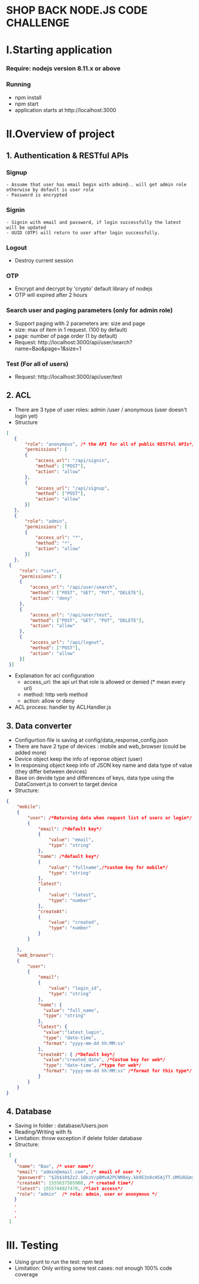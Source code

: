 # SHOP BACK NODE.JS CODE CHALLENGE
# I.Starting application
### Require: nodejs version 8.11.x or above 
### Running
  - npm install 
  - npm start 
  - application starts at http://localhost:3000
# II.Overview of project
## 1. Authentication & RESTful APIs
  ### Signup
    - Assume that user has email begin with admin@.. will get admin role otherwise by default is user role
    - Password is encrypted 
  ### Signin
    - Signin with email and password, if login successfully the latest will be updated
    - UUID (OTP) will return to user after login successfully.
  ### Logout
   - Destroy current session
  ### OTP
   - Encrypt and decrypt by 'crypto' default library of nodejs
   - OTP will expired after 2 hours 
  ### Search user and paging parameters (only for admin role)
   - Support paging with 2 parameters are: size and page
   - size: max of item in 1 request. (100 by default)
   - page: number of page order (1 by default)
   - Request: http://localhost:3000/api/user/search?name=Bao&page=1&size=1
  ### Test (For all of users)
  - Request: http://localhost:3000/api/user/test
## 2. ACL
 - There are 3 type of user roles: admin /user / anonymous (user doesn't login yet)
 - Structure
 ```json
 [
    {
        "role": "anonymous", /* the API for all of public RESTful APIs*/
        "permissions": [
        {
            "access_url": "/api/signin",
            "method": ["POST"],
            "action": "allow"
        },
        {
            "access_url": "/api/signup",
            "method": ["POST"],
            "action": "allow"
        }]
    },
    {
        "role": "admin",
        "permissions": [
        {
            "access_url": "*",
            "method": "*",
            "action": "allow"
        }]
    },
  {
      "role": "user",
      "permissions": [
      {
          "access_url": "/api/user/search",
          "method": ["POST", "GET", "PUT", "DELETE"],
          "action": "deny"
      },
      {
          "access_url": "/api/user/test",
          "method": ["POST", "GET", "PUT", "DELETE"],
          "action": "allow"
      },
      {
          "access_url": "/api/logout",
          "method": ["POST"],
          "action": "allow"
      }]
  }]
 ```
 - Explanation for acl configuration
   + access_url: the api url that role is allowed or denied (* mean every url)
   + method: http verb method
   + action: allow or deny
 - ACL process: handler by ACLHandler.js
   
## 3. Data converter 
- Configurtion file is saving at config/data_response_config.json
- There are have 2 type of devices : mobile and web_browser (could be added more)
- Device object keep the info of reponse object (user)
- In responsing object keep info of JSON key name and data type of value (they differ between devices)
- Base on devide type and differences of keys, data type using the DataConvert.js to convert to target device 
- Structure:
```json
{
    "mobile":
    {
        "user": /*Returning data when request list of users or login*/
        {
            "email": /*default key*/
            {
                "value": "email", 
                "type": "string"
            },
            "name": /*default key*/
            {
                "value": "fullname",/*custom key for mobile*/
                "type": "string"
            },
            "latest":
            {
                "value": "latest",
                "type": "number"
            },
            "createAt":
            {
                "value": "created",
                "type": "number"
            }
        }

    },
    "web_browser":
    {
        "user":
        {
            "email":
            {
                "value": "login_id",
                "type": "string"
            },
            "name": {
              "value": "full_name",
              "type": "string"
            },
            "latest": {
              "value":"latest_login",
              "type": "date-time",
              "format": "yyyy-mm-dd hh:MM:ss"
            },
            "createAt": { /*Default key*/
              "value":"created_date", /*Custom key for web*/
              "type": "date-time", /*type for web*/
              "format": "yyyy-mm-dd hh:MM:ss" /*format for this type*/
            }
        }
    }
}
```
## 4. Database

- Saving  in folder : database/Users.json 
- Reading/Writing with fs 
- Limitation: throw exception if delete folder database
- Structure: 

```json
 [
   {
    "name": "Bao", /* user name*/
    "email": "admin@email.com", /* email of user */
    "password": "$2b$10$Zz2.1QkzV/pBMvA2PCNM8ey.kb9E3o9cH5AjTT.UMSdGGmy.PP6aS", /* password is encypted with bcrypt */
    "createAt": 1555637505900, /* created time*/
    "latest": 1555744927470, /*last access*/
    "role": "admin"  /* role: admin, user or anonymous */
   }
   .
   .
   .
 ]
 ```
# III. Testing
- Using grunt to run the test:
  npm test
- Limitation: Only writing some test cases: not enough 100% code coverage
